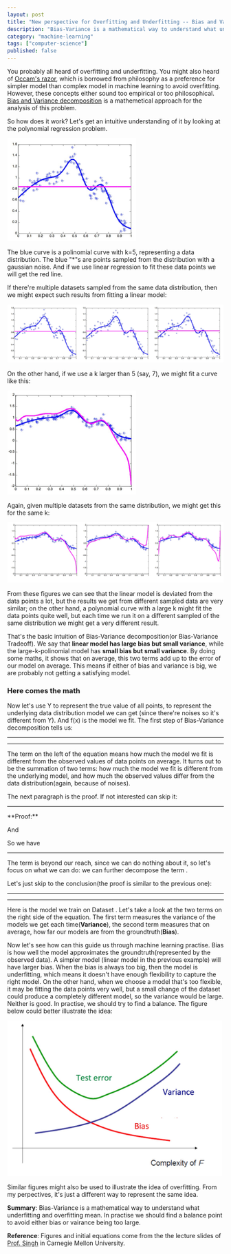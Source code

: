 ```yaml
---
layout: post
title: "New perspective for Overfitting and Underfitting -- Bias and Variance Decomposition"
description: "Bias-Variance is a mathematical way to understand what underfitting and overfitting mean. In practise we should find a balance point to avoid either bias or vairance being too large."
category: "machine-learning"
tags: ["computer-science"]
published: false
---
```


<style type="text/css">
	img.img-medium{
		max-width: 300px;
	}

	img.img-large{
		max-width: 500px;
	}
</style>
<script type="text/javascript"
  src="http://cdn.mathjax.org/mathjax/latest/MathJax.js?config=TeX-AMS-MML_HTMLorMML">
</script>
<script type="text/javascript"
   src="http://cdn.mathjax.org/mathjax/latest/MathJax.js?config=TeX-AMS-MML_HTMLorMML">
</script>

You probably all heard of overfitting and underfitting. You might also heard of [Occam's razor](http://en.wikipedia.org/wiki/Occam's_razor), which is borrowed from philosophy as a preference for simpler model than complex model in machine learning to avoid overfitting. However, these concepts either sound too empirical or too philosophical. [Bias and Variance decomposition](http://en.wikipedia.org/wiki/Bias%E2%80%93variance_tradeoff) is a mathemetical approach for the analysis of this problem.

So how does it work? Let's get an intuitive understanding of it by looking at the polynomial regression problem. 

<img src="/images/bias-variance-1.png" class="img-medium">

The blue curve is a polinomial curve with k=5, representing a data distribution. The blue "*"s are points sampled from the distribution with a gaussian noise. And if we use linear regression to fit these data points we will get the red line. 

If there're multiple datasets sampled from the same data distribution, then we might expect such results from fitting a linear model:

<img src="/images/bias-variance-3.png">

On the other hand, if we use a k larger than 5 (say, 7), we might fit a curve like this:

<img src="/images/bias-variance-2.png" class="img-medium">

Again, given multiple datasets from the same distribution, we might get this for the same k:

<img src="/images/bias-variance-4.png">

From these figures we can see that the linear model is deviated from the data points a lot, but the results we get from different sampled data are very similar; on the other hand, a polynomial curve with a large k might fit the data points quite well, but each time we run it on a different sampled of the same distribution we might get a very different result. 

That's the basic intuition of Bias-Variance decomposition(or Bias-Variance Tradeoff). We say that **linear model has large bias but small variance**, while the large-k-polinomial model has **small bias but small variance**. By doing some maths, it shows that on average, this two terms add up to the error of our model on average. This means if either of bias and variance is big, we are probably not getting a satisfying model.

### Here comes the math
Now let's use Y to represent the true value of all points, <script type="math/tex">f^*(x)</script> to represent the underlying data distribution model we can get (since there're noises so it's different from Y). And f(x) is the model we fit. The first step of Bias-Variance decomposition tells us:

<hr/>
<script type="math/tex">
E[(f(X) - Y)^2] = E[(f(X) - f^*(X))^2] + E[(f^*(X) - Y)^2]
</script>
<hr/>

The term on the left of the equation means how much the model we fit is different from the observed values of data points on average. It turns out to be the summation of two terms: how much the model we fit is different from the underlying model, and how much the observed values differ from the data distribution(again, because of noises). 

The next paragraph is the proof. If not interested can skip it:

<hr/>
**Proof:**

<script type="math/tex">
E[(f(X) - Y)^2] = E[(f(X) - E(Y|X) + E(Y|X) - Y)^2]
</script>
<script type="math/tex">
E[(f(X) - E(Y|X) + E(Y|X) - Y)^2] = E[(f(X) - E(Y|X))^2] + 2E[(f(X) - E(Y|X))(E(Y|X) - Y)] + E[(E(Y|X) - Y)^2]
</script>

And

<script type="math/tex">
E_{XY}[(f(X) - E(Y|X))(E(Y|X) - Y)] = E_{X}[E_{Y|X}[(f(X) - E(Y|X))(E(Y|X) - Y)]] = E_{X}[(f(X) - E(Y|X))(E(Y|X) - E(Y|X))] = 0
</script>

<script type="math/tex">
E(Y|X) = f^*(X)
</script>

So we have <script type="math/tex">E[(f(X) - Y)^2] = E[(f(X) - f^*(X))^2] + E[(f^*(X) - Y)^2]</script>

<hr/>

The term <script type="math/tex">E[(f^*(X) - Y)^2]</script> is beyond our reach, since we can do nothing about it, so let's focus on what we can do: we can further decompose the term <script type="math/tex">E[(f(X) - f^*(X))^2]</script>. 

Let's just skip to the conclusion(the proof is similar to the previous one):

<hr/>
<script type="math/tex">
E_{X,Y,D_n}[ (\hat{f_n}(X) - f^*(X))^2 ] = E_{X,Y,D_n}[(\hat{f_n}(X) - E_{D_n}[ \hat{f_n}(X) ])^2 ] + E_{X,Y,D_n}[(E_{D_n}[ \hat{f_n}(X) ] - f^*(X))^2 ]
</script>
<hr/>

Here <script type="math/tex">\hat{f_n}</script> is the model we train on Dataset <script type="math/tex">D_n</script>. Let's take a look at the two terms on the right side of the equation. The first term measures the variance of the models we get each time(**Variance**), the second term measures that on average, how far our models are from the groundtruth(**Bias**).

Now let's see how can this guide us through machine learning practise. Bias is how well the model approximates the groundtruth(represented by the observed data). A simpler model (linear model in the previous example) will have larger bias. When the bias is always too big, then the model is underfitting, which means it doesn't have enough flexibility to capture the right model. On the other hand, when we choose a model that's too flexible, it may be fitting the data points very well, but a small change of the dataset could produce a completely different model, so the variance would be large. Neither is good. In practise, we should try to find a balance. The figure below could better illustrate the idea:

<img src="/images/bias-variance-5.png" class="img-large">

Similar figures might also be used to illustrate the idea of overfitting. From my perpectives, it's just a different way to represent the same idea.

**Summary**: Bias-Variance is a mathematical way to understand what underfitting and overfitting mean. In practise we should find a balance point to avoid either bias or vairance being too large. 

**Reference**: Figures and initial equations come from the the lecture slides of [Prof. Singh](http://www.cs.cmu.edu/~aarti/) in Carnegie Mellon University.


